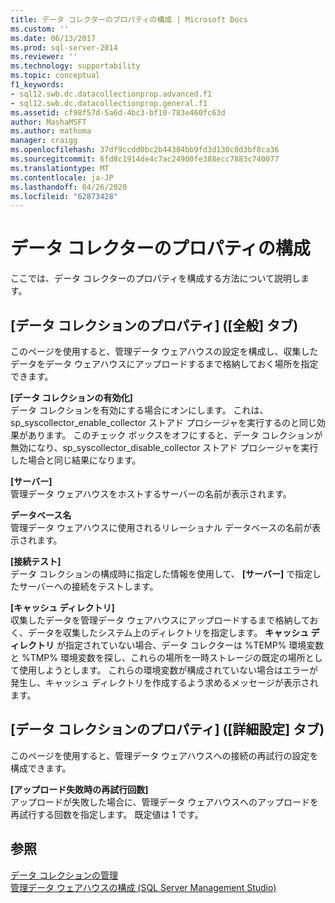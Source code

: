 ```yaml
---
title: データ コレクターのプロパティの構成 | Microsoft Docs
ms.custom: ''
ms.date: 06/13/2017
ms.prod: sql-server-2014
ms.reviewer: ''
ms.technology: supportability
ms.topic: conceptual
f1_keywords:
- sql12.swb.dc.datacollectionprop.advanced.f1
- sql12.swb.dc.datacollectionprop.general.f1
ms.assetid: cf98f57d-5a6d-4bc3-bf10-783e460fc63d
author: MashaMSFT
ms.author: mathoma
manager: craigg
ms.openlocfilehash: 37df9ccdd0bc2b44384bb9fd3d130c8d3bf8ca36
ms.sourcegitcommit: 6fd8c1914de4c7ac24900fe388ecc7883c740077
ms.translationtype: MT
ms.contentlocale: ja-JP
ms.lasthandoff: 04/26/2020
ms.locfileid: "62873428"
---
```

# <a name="configure-properties-of-a-data-collector"></a>データ コレクターのプロパティの構成
  ここでは、データ コレクターのプロパティを構成する方法について説明します。  
  
## <a name="data-collection-properties-general-tab"></a>[データ コレクションのプロパティ] ([全般] タブ)  
 このページを使用すると、管理データ ウェアハウスの設定を構成し、収集したデータをデータ ウェアハウスにアップロードするまで格納しておく場所を指定できます。  
  
 **[データ コレクションの有効化]**  
 データ コレクションを有効にする場合にオンにします。 これは、sp_syscollector_enable_collector ストアド プロシージャを実行するのと同じ効果があります。 このチェック ボックスをオフにすると、データ コレクションが無効になり、sp_syscollector_disable_collector ストアド プロシージャを実行した場合と同じ結果になります。  
  
 **[サーバー]**  
 管理データ ウェアハウスをホストするサーバーの名前が表示されます。  
  
 **データベース名**  
 管理データ ウェアハウスに使用されるリレーショナル データベースの名前が表示されます。  
  
 **[接続テスト]**  
 データ コレクションの構成時に指定した情報を使用して、 **[サーバー]** で指定したサーバーへの接続をテストします。  
  
 **[キャッシュ ディレクトリ]**  
 収集したデータを管理データ ウェアハウスにアップロードするまで格納しておく、データを収集したシステム上のディレクトリを指定します。 **キャッシュ ディレクトリ** が指定されていない場合、データ コレクターは %TEMP% 環境変数と %TMP% 環境変数を探し、これらの場所を一時ストレージの既定の場所として使用しようとします。 これらの環境変数が構成されていない場合はエラーが発生し、キャッシュ ディレクトリを作成するよう求めるメッセージが表示されます。  
  
## <a name="data-collection-properties-advanced-tab"></a>[データ コレクションのプロパティ] ([詳細設定] タブ)  
 このページを使用すると、管理データ ウェアハウスへの接続の再試行の設定を構成できます。  
  
 **[アップロード失敗時の再試行回数]**  
 アップロードが失敗した場合に、管理データ ウェアハウスへのアップロードを再試行する回数を指定します。 既定値は 1 です。  
  
## <a name="see-also"></a>参照  
 [データ コレクションの管理](data-collection.md)   
 [管理データ ウェアハウスの構成 &#40;SQL Server Management Studio&#41;](configure-the-management-data-warehouse-sql-server-management-studio.md)  
  
  
